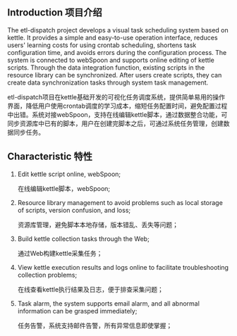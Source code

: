 ## Introduction 项目介绍
The etl-dispatch project develops a visual task scheduling system based on kettle. It provides a simple and easy-to-use operation interface, reduces users' learning costs for using crontab scheduling, shortens task configuration time, and avoids errors during the configuration process. The system is connected to webSpoon and supports online editing of kettle scripts. Through the data integration function, existing scripts in the resource library can be synchronized. After users create scripts, they can create data synchronization tasks through system task management. 

etl-dispatch项目在kettle基础开发的可视化任务调度系统，提供简单易用的操作界面，降低用户使用crontab调度的学习成本，缩短任务配置时间，避免配置过程中出错。系统对接webSpoon，支持在线编辑kettle脚本，通过数据整合功能，可同步资源库中已有的脚本，用户在创建完脚本之后，可通过系统任务管理，创建数据同步任务。

## Characteristic 特性
1. Edit kettle script online, webSpoon;

   在线编辑kettle脚本，webSpoon;

2. Resource library management to avoid problems such as local storage of scripts, version confusion, and loss;

   资源库管理，避免脚本本地存储，版本错乱、丢失等问题；

3. Build kettle collection tasks through the Web;

   通过Web构建kettle采集任务；

4. View kettle execution results and logs online to facilitate troubleshooting collection problems;

   在线查看kettle执行结果及日志，便于排查采集问题；

5. Task alarm, the system supports email alarm, and all abnormal information can be grasped immediately;

   任务告警，系统支持邮件告警，所有异常信息即使掌握；

